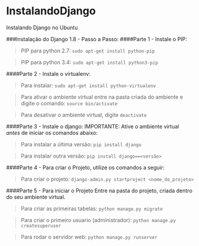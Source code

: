 # InstalandoDjango
Instalando Django no Ubuntu

###Instalação do Django 1.8 - Passo a Passo:
####Parte 1 - Instale o PIP:
>PIP para python 2.7: `sudo apt-get install python-pip`

>PIP para python 3.4: `sudo apt-get install python3-pip`

####Parte 2  - Instale o virtualenv:
>Para instalar: `sudo apt-get install python-virtualenv`

>Para ativar o ambiente virtual entre na pasta criada do ambiente e digite o comando: `source bin/activate`

>Para desativar o ambiente virtual, digite `deactivate`

####Parte 3  - Instale o django:
IMPORTANTE: Ative o ambiente virtual *antes* de iniciar os comandos abaixo:

>Para instalar a última versão: `pip install django`

>Para instalar outra versão: `pip install django==<versão>`

####Parte 4 - Para criar o Projeto, utilize os comandos a seguir:
>Para criar o projeto: `django-admin.py startproject <nome_do_projeto>`

####Parte 5 - Para iniciar o Projeto
Entre na pasta do projeto, criada dentro do seu ambiente virtual.

>Para criar as primeiras tabelas: `python manage.py migrate`

>Para criar o primeiro usuario (administrador): `python manage.py createsuperuser`

>Para rodar o servidor web: `python manage.py runserver`

